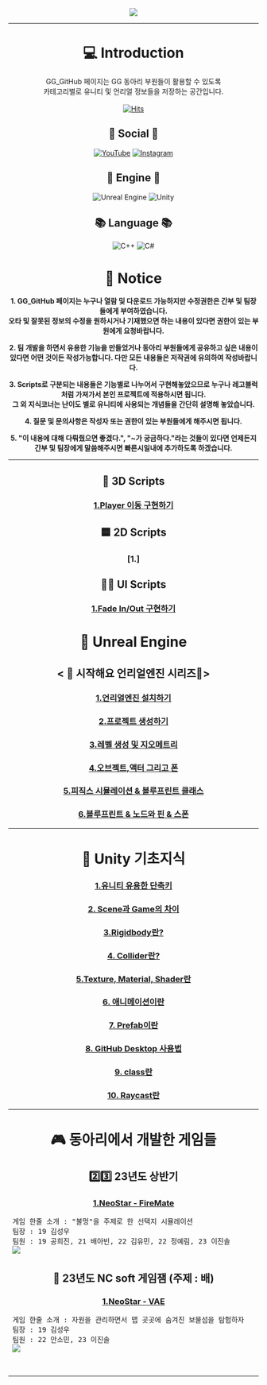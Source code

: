 
 <div align = "center">

 <img src="https://capsule-render.vercel.app/api?type=Rounded&color=auto&height=300&section=header&text=GG%20GitHub&fontSize=95"/>
 
 ---
 
 # 💻 Introduction
  GG_GitHub 페이지는 GG 동아리 부원들이 활용할 수 있도록 <br>카테고리별로 유니티 및 언리얼 정보들을 저장하는 공간입니다.<br><br>
[![Hits](https://hits.seeyoufarm.com/api/count/incr/badge.svg?url=https%3A%2F%2Fgithub.com%2Fstarhome7%2FGG_Unity_GitHub%2Ftree%2Fmain&count_bg=%2379C83D&title_bg=%23555555&icon=&icon_color=%23E7E7E7&title=%EB%B0%A9%EB%AC%B8%EC%9E%90+%EC%88%98+&edge_flat=false)](https://hits.seeyoufarm.com)

## 💌 Social 💌
 [![YouTube](https://img.shields.io/badge/YouTube-%23FF0000.svg?style=for-the-badge&logo=YouTube&logoColor=white)](https://www.youtube.com/@GG-pd8pp)
[![Instagram](https://img.shields.io/badge/Instagram-%23E4405F.svg?style=for-the-badge&logo=Instagram&logoColor=white)](https://www.instagram.com/uou_g.g/)

##  🧰 Engine 🧰
![Unreal Engine](https://img.shields.io/badge/unreal%20engine-%23313131.svg?style=for-the-badge&logo=unrealengine&logoColor=white)
![Unity](https://img.shields.io/badge/unity-%23000000.svg?style=for-the-badge&logo=unity&logoColor=white)

## 📚 Language 📚
![C++](https://img.shields.io/badge/c++-%2300599C.svg?style=for-the-badge&logo=c%2B%2B&logoColor=white)
![C#](https://img.shields.io/badge/c%23-%23239120.svg?style=for-the-badge&logo=csharp&logoColor=white)

# 📣 Notice

<t>**1. GG_GitHub 페이지는 누구나 열람 및 다운로드 가능하지만 수정권한은 간부 및 팀장들에게 부여하였습니다.
   <br>오타 및 잘못된 정보의 수정을 원하시거나 기재했으면 하는 내용이 있다면 권한이 있는 부원에게 요청바랍니다.**

<t>**2. 팀 개발을 하면서 유용한 기능을 만들었거나 동아리 부원들에게 공유하고 싶은 내용이 있다면 어떤 것이든 작성가능합니다.
   다만 모든 내용들은 저작권에 유의하여 작성바랍니다.**

<t>**3. Scripts로 구분되는 내용들은 기능별로 나누어서 구현해놓았으므로 누구나 레고블럭처럼 가져가서 본인 프로젝트에 적용하시면 됩니다.
   <br>그 외 지식코너는 난이도 별로 유니티에 사용되는 개념들을 간단히 설명해 놓았습니다.**

<t>**4. 질문 및 문의사항은 작성자 또는 권한이 있는 부원들에게 해주시면 됩니다.**

<t>**5. "이 내용에 대해 다뤄줬으면 좋겠다.", "~가 궁금하다."라는 것들이 있다면 언제든지 간부 및 팀장에게 말씀해주시면 빠른시일내에 추가하도록 하겠습니다.**

---

 ## 🧊 3D Scripts 
 ### [1.Player 이동 구현하기](https://github.com/starhome7/GG_Unity_GitHub/blob/main/3D%20Scripts/1.%20Player%20%EC%9D%B4%EB%8F%99%20%EA%B5%AC%ED%98%84%ED%95%98%EA%B8%B0/1.%20Player%20%EC%9D%B4%EB%8F%99%20%EA%B5%AC%ED%98%84%ED%95%98%EA%B8%B0.md)

## 🟦 2D Scripts
 ### [1.]
 
## 👨‍💻 UI Scripts
 ### [1.Fade In/Out 구현하기](https://github.com/starhome7/GG_Unity_GitHub/blob/main/UI%20Scripts/1.%20FadeInOut%20%EA%B5%AC%ED%98%84%ED%95%98%EA%B8%B0/FadeInOut.md)

# 👾 Unreal Engine
## < :raccoon: 시작해요 언리얼엔진 시리즈🌲>
### [1.언리얼엔진 설치하기](https://github.com/starhome7/GG_Unity_GitHub/blob/main/Unreal_Basic/1.%EC%8B%9C%EC%9E%91%ED%95%B4%EC%9A%94%20%EC%96%B8%EB%A6%AC%EC%96%BC%EC%97%94%EC%A7%84(%EC%84%A4%EC%B9%98%EB%B0%A9%EB%B2%95)/1.%EC%96%B8%EB%A6%AC%EC%96%BC%EC%97%94%EC%A7%84%20%EC%84%A4%EC%B9%98.md)
### [2.프로젝트 생성하기](https://github.com/starhome7/GG_Unity_GitHub/blob/main/Unreal_Basic/2.%ED%94%84%EB%A1%9C%EC%A0%9D%ED%8A%B8%20%EC%83%9D%EC%84%B1/2.%ED%94%84%EB%A1%9C%EC%A0%9D%ED%8A%B8%20%EC%83%9D%EC%84%B1.md)
### [3.레벨 생성 및 지오메트리](https://github.com/starhome7/GG_Unity_GitHub/blob/main/Unreal_Basic/3.%EB%A0%88%EB%B2%A8%20%EC%83%9D%EC%84%B1%20%EB%B0%8F%20%EC%A7%80%EC%98%A4%EB%A9%94%ED%8A%B8%EB%A6%AC/3.%EB%A0%88%EB%B2%A8%20%EC%83%9D%EC%84%B1%20%EB%B0%8F%20%EC%A7%80%EC%98%A4%EB%A9%94%ED%8A%B8%EB%A6%AC.md)
### [4.오브젝트,액터 그리고 폰](https://github.com/starhome7/GG_Unity_GitHub/blob/main/Unreal_Basic/4.%EC%98%A4%EB%B8%8C%EC%A0%9D%ED%8A%B8%2C%EC%95%A1%ED%84%B0%20%EA%B7%B8%EB%A6%AC%EA%B3%A0%20%ED%8F%B0/4.%EC%98%A4%EB%B8%8C%EC%A0%9D%ED%8A%B8%2C%EC%95%A1%ED%84%B0%20%EA%B7%B8%EB%A6%AC%EA%B3%A0%20%ED%8F%B0.md)
### [5.피직스 시뮬레이션 & 블루프린트 클래스](https://github.com/starhome7/GG_Unity_GitHub/blob/main/Unreal_Basic/5.%ED%94%BC%EC%A7%81%EC%8A%A4%20%EC%8B%9C%EB%AE%AC%EB%A0%88%EC%9D%B4%EC%85%98%20%26%20%EB%B8%94%EB%A3%A8%ED%94%84%EB%A6%B0%ED%8A%B8%20%ED%81%B4%EB%9E%98%EC%8A%A4/5.%ED%94%BC%EC%A7%81%EC%8A%A4%20%EC%8B%9C%EB%AE%AC%EB%A0%88%EC%9D%B4%EC%85%98%20%26%20%EB%B8%94%EB%A3%A8%ED%94%84%EB%A6%B0%ED%8A%B8%20%ED%81%B4%EB%9E%98%EC%8A%A4.md)
### [6.블루프린트 & 노드와 핀 & 스폰](https://github.com/starhome7/GG_Unity_GitHub/blob/main/Unreal_Basic/5.%ED%94%BC%EC%A7%81%EC%8A%A4%20%EC%8B%9C%EB%AE%AC%EB%A0%88%EC%9D%B4%EC%85%98%20%26%20%EB%B8%94%EB%A3%A8%ED%94%84%EB%A6%B0%ED%8A%B8%20%ED%81%B4%EB%9E%98%EC%8A%A4/5.%ED%94%BC%EC%A7%81%EC%8A%A4%20%EC%8B%9C%EB%AE%AC%EB%A0%88%EC%9D%B4%EC%85%98%20%26%20%EB%B8%94%EB%A3%A8%ED%94%84%EB%A6%B0%ED%8A%B8%20%ED%81%B4%EB%9E%98%EC%8A%A4.md)

---
 # 📝 Unity 기초지식
  ### [1.유니티 유용한 단축키](https://github.com/starhome7/GG_Unity_GitHub/blob/dcb1ecd0655f4d645dca62a71181181df2947943/Unity_Basic/1.%EC%9C%A0%EB%8B%88%ED%8B%B0%20%EC%9C%A0%EC%9A%A9%ED%95%9C%20%EB%8B%A8%EC%B6%95%ED%82%A4/1.%EC%9C%A0%EB%8B%88%ED%8B%B0%20%EC%9C%A0%EC%9A%A9%ED%95%9C%20%EB%8B%A8%EC%B6%95%ED%82%A4.md)
  ### [2. Scene과 Game의 차이 ](https://github.com/starhome7/GG_Unity_GitHub/blob/eeac98ba3204e4a8af483753fac4a164807dead5/Unity_Basic/2.%20Scene%EA%B3%BC%20Game%EC%9D%98%20%EC%B0%A8%EC%9D%B4/2.%20Scene%EA%B3%BC%20Game%EC%9D%98%20%EC%B0%A8%EC%9D%B4.md)
  ### [3.Rigidbody란?](https://github.com/starhome7/GG_Unity_GitHub/blob/813796fbaa390228a2592245b372896aa8643f82/Unity_Basic/3.Rigidbody%EB%9E%80/3.Rigidbody%EB%9E%80.md)
  ### [4. Collider란?](https://github.com/starhome7/GG_Unity_GitHub/blob/main/Unity_Basic/4.%20Collider%EB%9E%80/4.%20Collider%EB%9E%80.md)
  ### [5.Texture, Material, Shader란](https://github.com/starhome7/GG_Unity_GitHub/blob/main/Unity_Basic/5.%20Texture%2C%20Material%2C%20Shader%EB%9E%80/5.%20Texture%2C%20Material%2C%20Shader%EB%9E%80.md)
  ### [6. 애니메이션이란](https://github.com/starhome7/GG_Unity_GitHub/blob/main/Unity_Basic/6.%20%EC%95%A0%EB%8B%88%EB%A9%94%EC%9D%B4%EC%85%98%EC%9D%B4%EB%9E%80/6.%20%EC%95%A0%EB%8B%88%EB%A9%94%EC%9D%B4%EC%85%98%EC%9D%B4%EB%9E%80.md)
   ### [7. Prefab이란](https://github.com/starhome7/GG_Unity_GitHub/blob/main/Unity_Basic/7.Prefab%EC%9D%B4%EB%9E%80/7.%20Prefab%EC%9D%B4%EB%9E%80.md)
   ### [8. GitHub Desktop 사용법](https://github.com/starhome7/GG_Unity_GitHub/blob/main/Unity_Basic/8.%20GitHub%20Desktop%20%EC%82%AC%EC%9A%A9%EB%B2%95/8.%20GitHub%20Desktop%20%EC%82%AC%EC%9A%A9%EB%B2%95.md)
### [9. class란](https://github.com/starhome7/GG_Unity_GitHub/blob/main/Unity_Basic/9.%20class%EB%9E%80/9.%20class%EB%9E%80.md)
### [10. Raycast란](https://github.com/starhome7/GG_Unity_GitHub/blob/main/Unity_Basic/10.Raycast%EB%9E%80/10.Raycast%EB%9E%80.md)

---

# 🎮 동아리에서 개발한 게임들
## 2️⃣3️⃣ 23년도 상반기
### [1.NeoStar - FireMate](https://github.com/starhome7/GG_Unity_GitHub/tree/main/Games/23%EB%85%84%20%EC%83%81%EB%B0%98%EA%B8%B0%20%EA%B2%8C%EC%9E%84%EB%AA%A9%EB%A1%9D/NeoStar_FireMate)

<pre align = "left">
 게임 한줄 소개 : "불멍"을 주제로 한 선택지 시뮬레이션
 팀장 : 19 김성우
 팀원 : 19 공희진, 21 배아빈, 22 김유민, 22 정예림, 23 이진솔
 <img src="https://github.com/starhome7/GG_Unity_GitHub/blob/main/Games/23%EB%85%84%20%EC%83%81%EB%B0%98%EA%B8%B0%20%EA%B2%8C%EC%9E%84%EB%AA%A9%EB%A1%9D/NeoStar_FireMate/FireMate.png"/>
</pre>

## 🚢 23년도 NC soft 게임잼 (주제 : 배)
### [1.NeoStar - VAE](https://github.com/starhome7/GG_Unity_GitHub/tree/main/Games/23%EB%85%84%20NCsoft%20%EA%B2%8C%EC%9E%84%EC%9E%BC/1.%20VAE)
<pre align = "left">
 게임 한줄 소개 : 자원을 관리하면서 맵 곳곳에 숨겨진 보물섬을 탐험하자
 팀장 : 19 김성우
 팀원 : 22 안소민, 23 이진솔
 <img src="https://github.com/starhome7/GG_Unity_GitHub/blob/main/Games/23%EB%85%84%20NCsoft%20%EA%B2%8C%EC%9E%84%EC%9E%BC/1.%20VAE/VAE.png"/>
</pre>


<br>

---






</div>






  
